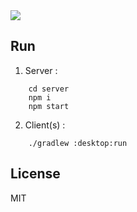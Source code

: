 <img src="https://github.com/doorbash/hexy-io/blob/master/screenshot.png?raw=true" />

## Run
1) Server :
```
    cd server
    npm i
    npm start
```

2) Client(s) :
```
    ./gradlew :desktop:run
```
## License

MIT
